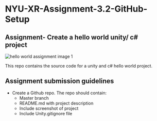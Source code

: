 # NYU-XR-Assignment-3.2-GitHub-Setup

## Assignment- Create a hello world unity/ c# project

![hello world assignment image 1](relative/path/to/img.jpg?raw=true "Title")


This repo contains the source code for a unity and c# hello world project. 

## Assignment submission guidelines

* Create a Github repo. The repo should contain:
    * Master branch 
    * README.md with project description
    * Include screenshot of project
    * Include Unity.gitignore file
    
